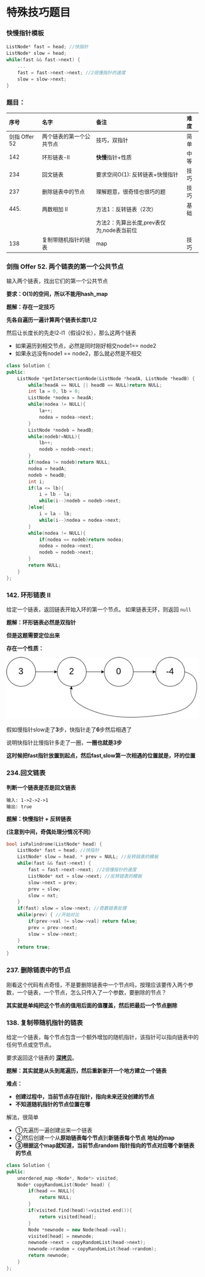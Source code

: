 # 特殊技巧题目

### **快慢指针模板**

```cpp
ListNode* fast = head; //快指针
ListNode* slow = head;
while(fast && fast->next) { 
    ...
    fast = fast->next->next; //2倍慢指针的速度
    slow = slow->next;
}
```

### **题目：**

| 序号 | 名字 | 备注 | 难度 |
| :--- | :--- | :--- | :--- |
| 剑指 Offer 52 | 两个链表的第一个公共节点 | 技巧，双指针 | 简单 |
| 142 | 环形链表-II | **快慢**指针+性质 | 中等 |
| 234 | 回文链表 | 要求空间O\(1\): 反转链表+快慢指针 | 技巧 |
| 237 | 删除链表中的节点 | 理解题意，很奇怪也很巧的题 | 技巧 |
| 445.  | 两数相加 II | 方法1：反转链表（2次） | 基础 |
|  |  | 方法2：先算出长度,prev表仅为,node表当前位 |  |
| 138 | 复制带随机指针的链表 | map | 技巧 |

### **剑指 Offer 52. 两个链表的第一个公共节点**

输入两个链表，找出它们的第一个公共节点

**要求：O\(1\)的空间，所以不能用hash\_map**

**题解：存在一定技巧**

**先各自遍历一遍计算两个链表长度l1,l2**

然后让长度长的先走l2-l1（假设l2长），那么这两个链表

* 如果遍历到相交节点，必然是同时刚好相交node1== node2
* 如果永远没有node1 == node2，那么就必然是不相交

```cpp
class Solution {
public:
    ListNode *getIntersectionNode(ListNode *headA, ListNode *headB) {
        while(headA == NULL || headB == NULL)return NULL;
        int la = 0, lb = 0;
        ListNode *nodea = headA;
        while(nodea != NULL){
            la++;
            nodea = nodea->next;
        }
        ListNode *nodeb = headB;
        while(nodeb!=NULL){
            lb++;
            nodeb = nodeb->next;
        }
        if(nodea != nodeb)return NULL;
        nodea = headA;
        nodeb = headB;
        int i;
        if(la <= lb){
            i = lb - la;
            while(i--)nodeb = nodeb->next;
        }else{
            i = la - lb;
            while(i--)nodea = nodea->next;
        }
        while(nodea != NULL){
            if(nodea == nodeb)return nodea;
            nodea = nodea->next;
            nodeb = nodeb->next;
        }
        return NULL;
    }
};
```

### **142. 环形链表 II**

 给定一个链表，返回链表开始入环的第一个节点。 如果链表无环，则返回 `null`

**题解：环形链表必然是双指针**

**但是这题需要定位出来**

**存在一个性质：**

![](../../.gitbook/assets/circularlinkedlist.png)

假如慢指针slow走了**3**步，快指针走了**6**步然后相遇了

说明快指针比慢指针多走了一圈，**一圈也就是3步**

**这时候把fast指针放置到起点，然后fast,slow第一次相遇的位置就是，环的位置**

### **234.回文链表**

**判断一个链表是否是回文链表**

```text
输入: 1->2->2->1
输出: true
```

**题解：快慢指针 + 反转链表**

**\(注意到中间，奇偶处理分情况不同）**

```cpp
bool isPalindrome(ListNode* head) {
    ListNode* fast = head; //快指针
    ListNode* slow = head, * prev = NULL; //反转链表的模板
    while(fast && fast->next) { 
        fast = fast->next->next; //2倍慢指针的速度
        ListNode* nxt = slow->next; //反转链表的模板
        slow->next = prev;
        prev = slow;
        slow = nxt;
    }
    if(fast) slow = slow->next; //奇数链表处理
    while(prev) { //开始对比
        if(prev->val != slow->val) return false;
        prev = prev->next;
        slow = slow->next;
    }
    return true;
}  
```

### **237. 删除链表中的节点**

刚看这个代码有点奇怪，不是要删除链表中一个节点吗，按理应该要传入两个参数，一个链表，一个节点，怎么只传入了一个参数，要删除的节点？

**其实就是单纯把这个节点的值用后面的值覆盖，然后把最后一个节点删除**

### **138. 复制带随机指针的链表**

给定一个链表，每个节点包含一个额外增加的随机指针，该指针可以指向链表中的任何节点或空节点。

 要求返回这个链表的 [**深拷贝**](https://baike.baidu.com/item/%E6%B7%B1%E6%8B%B7%E8%B4%9D/22785317?fr=aladdin)。

**题解：其实就是从头到尾遍历，然后重新新开一个地方建立一个链表**

**难点：**

* **创建过程中，当前节点存在指针，指向未来还没创建的节点**
* **不知道随机指针的节点位置在哪**

解法，很简单

* ①先遍历一遍创建出来一个链表
* ②然后创建一个从**原始链表每个节点**到**新链表每个节点** **地址的map**
* **③根据这个map就知道，当前节点random 指针指向的节点对应哪个新链表的节点**

```cpp
class Solution {
public:
    unordered_map <Node*, Node*> visited;
    Node* copyRandomList(Node* head) {
        if(head == NULL){
            return NULL;
        }
        if(visited.find(head)!=visited.end()){
            return visited[head];
        }
        Node *newnode = new Node(head->val);
        visited[head] = newnode;
        newnode->next = copyRandomList(head->next);
        newnode->random = copyRandomList(head->random);
        return newnode;
    }
};
```

